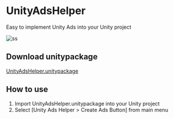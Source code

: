 # UnityAdsHelper

Easy to implement Unity Ads into your Unity project

![ss](https://t.gyazo.com/teams/unity/fbbd15b0a3cb0229a4319004f4537631.gif)

## Download unitypackage

[UnityAdsHelper.unitypackage](https://github.com/yasuyuki-kamata/UnityAdsHelper/releases/latest)

## How to use

1. Import UnityAdsHelper.unitypackage into your Unity project
2. Select [Unity Ads Helper > Create Ads Button] from main menu
